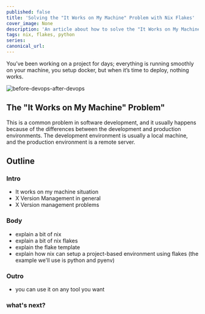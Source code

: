 ```yaml
---
published: false
title: 'Solving the "It Works on My Machine" Problem with Nix Flakes'
cover_image: None
description: 'An article about how to solve the "It Works on My Machine" problem with Nix Flakes.'
tags: nix, flakes, python
series:
canonical_url:
---
```


You’ve been working on a project for days; everything is running smoothly on your machine, you setup docker, but when it’s time to deploy, nothing works.

![before-devops-after-devops](https://turnoff.us/image/en/before-devops-after-devops.png)

## The "It Works on My Machine" Problem"

This is a common problem in software development, and it usually happens because of the differences between the development and production environments. The development environment is usually a local machine, and the production environment is a remote server.

## Outline

### Intro

- It works on my machine situation
- X Version Management in general
- X Version management problems

### Body

- explain a bit of nix
- explain a bit of nix flakes
- explain the flake template
- explain how nix can setup a project-based environment using flakes (the example we'll use is python and pyenv)

### Outro

- you can use it on any tool you want

### what's next?
